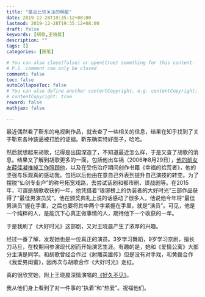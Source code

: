 ```yaml
---
title: "最近比较关注的明星"
date: 2019-12-28T19:35:12+08:00
lastmod: 2019-12-28T19:35:12+08:00
draft: false
keywords: [胡歌,王晓晨]
description: ""
tags: []
categories: [随笔]

# You can also close(false) or open(true) something for this content.
# P.S. comment can only be closed
comment: false
toc: false
autoCollapseToc: false
# You can also define another contentCopyright. e.g. contentCopyright: "This is another copyright."
# contentCopyright: true
reward: false
mathjax: false

---
```


最近偶然看了靳东的电视剧作品，就去查了一些相关的信息，结果在知乎找到了关于靳东各种装逼被打脸的证据。靳东确实特好面子，哈哈。

然后就想起来胡歌，记得是出国深造了，不知道最近怎么样，于是又查了胡歌的消息。结果又了解到胡歌更多的一面，包括他出车祸（2006年8月29日），[他的前女友薛佳凝推掉工作照顾他][1]，以及在受伤治疗期间创作书籍《幸福的拾荒者》，他的坚强与乐观真的感动我。包括以后他由在意自己外表到提升自己演技的转变。为了摆脱“仙剑专业户”的称号拓宽戏路，去尝试话剧和都市剧、谍战剧等。在2015年，可谓是胡歌收获的一年，他凭借着“琅琊榜上的伪装者的大好时光”三部作品获得了“最佳男演员奖”。他在颁奖典礼上说的话感动了很多人，他说他今年将“最佳男演员”握在手里，之后也要将其中两个字紧握在手里，就是“演员”。可见，他是一个纯粹的人，是能沉下心真正做事情的人，期待他下一个收获的一年。

于是我刷了《大好时光》这部剧，又对王晓晨产生了浓厚的兴趣。

经过一番了解，发现她也是一位真正的演员。3岁学习舞蹈，9岁学习京剧，擅长刀马旦，在校期间参演现代剧而开始演艺生涯。有趣的是，她和《爱情公寓》大部分主演是同学。和胡歌曾经合作过《射雕英雄传》但是没有对手戏，和黄磊合作《我爱男闺蜜》，因再次与胡歌合作《大好时光》走红。

真的很欣赏她，附上王晓晨深情演唱的[《好久不见》][2]。

我从他们身上看到了对一件事的“执着”和“热爱”。祝福他们。

[1]: http://www.chinadaily.com.cn/interface/yidian/161776/2016-01-08/cd_22991085.html
[2]: https://v.youku.com/v_show/id_XNDQ3OTMzMDM0NA==.html?spm=user.playlsit.page.98